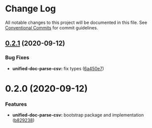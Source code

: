 # Change Log

All notable changes to this project will be documented in this file.
See [Conventional Commits](https://conventionalcommits.org) for commit guidelines.

## [0.2.1](https://github.com/unified-doc/unified-doc/compare/unified-doc-parse-csv@0.2.0...unified-doc-parse-csv@0.2.1) (2020-09-12)


### Bug Fixes

* **unified-doc-parse-csv:** fix types ([6a450e7](https://github.com/unified-doc/unified-doc/commit/6a450e7e27c0104740c6f00654563016530dcf22))





# 0.2.0 (2020-09-12)


### Features

* **unified-doc-parse-csv:** bootstrap package and implementation ([b829238](https://github.com/unified-doc/unified-doc/commit/b8292380e5697a775613da6276b23764b06d1bde))
